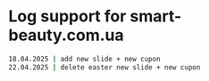 # Log support for smart-beauty.com.ua
```bash
18.04.2025 | add new slide + new cupon
22.04.2025 | delete easter new slide + new cupon
```
